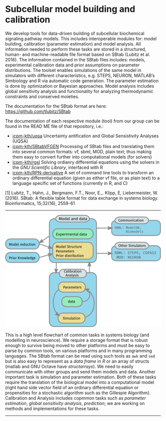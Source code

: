 # Subcellular model building and calibration

We develop tools for data-driven building of subcellular biochemical signaling pathway models. This includes interoperable modules for: model building, calibration (parameter estimation) and model analysis. All information needed to perform these tasks are stored in a structured, human- and machine-readable file format based on SBtab (Lubitz et al. 2016). The information contained in the SBtab files includes: models, experimental calibration data and prior assumptions on parameter distributions. The toolset enables simulations of the same model in simulators with different characteristics, e.g. STEPS, NEURON, MATLAB’s Simbiology and R via automatic code generation. The parameter estimation is done by optimization or Bayesian approaches. Model analysis includes global sensitivity analysis and functionality for analyzing thermodynamic constraints and conserved moieties.

The documentation for the SBtab format are here: https://github.com/tlubitz/SBtab

The documentation of each respective module (tool) from our group can be found in the READ ME file of that repository, i.e.:
- [icpm-kth/uqsa](https://github.com/icpm-kth/uqsa) Uncertainty antification and Global Sensistivity Analyses (UQSA)
- [icpm-kth/SBtabVFGEN](https://github.com/icpm-kth/SBtabVFGEN) Processing of SBtab files and translating them into several common formats: vf, sbml, MOD, plain text; thus making them easy to convert further into computational models (for solvers)
- [icpm-kth/rgsl](https://github.com/icpm-kth/rgsl) Solving ordianry differential equations using the solvers in the _GNU Scientific Library_, interfaced with R
- [icpm-kth/RPN-derivative](https://github.com/icpm-kth/RPN-derivative) A set of command line tools to transform an ordinary differential equation (given as either vf file, or as plain text) to a language specific set of functions (currently in R, and C)


[1] Lubitz, T., Hahn, J., Bergmann, F.T., Noor, E.,. Klipp, E, Liebermeister, W. (2016). SBtab: A flexible table format for data exchange in systems biology. Bioinformatics, 15;32(16), 2559-61

---

![Organizational Flowchart](ToolsetFlowchart-fix.svg)

This is a high level flowchart of common tasks in systems biology (and
modelling in neuroscience). We require a storage format that is robust
enough to survive being moved to other platforms and must be easy to
parse by common tools, on various platforms and in many programming
languages. The SBtab format can be read using such tools as `awk` and
`sed` but is also easy to represent as a _data frame_ in *R* or an
array of structs (matlab and GNU Octave have _structarrays_). We need
to easily communicate with other groups and send them models and
data. Another important task is simulation and parameter
estimation. Both of these tasks require the translation of the
biological model into a computational model (right hand side vector
field of an ordinary differential equation or propensities for a
stochastic algorithm such as the Gillespie Algorithm). Calibration and
Analysis includes copmmon tasks such as *parameter estimation*,
*global sensitivity analysis*, *prediction*; we are working on methods
and implementations for these tasks.

---


